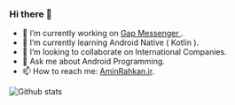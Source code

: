 ### Hi there 👋


- 🔭 I’m currently working on [Gap Messenger ](https://gap.im/en). 
- 🌱 I’m currently learning Android Native ( Kotlin ). 
- 👯 I’m looking to collaborate on International Companies.
- 💬 Ask me about Android Programming.
- 📫 How to reach me: [AminRahkan.ir](http://www.aminrahkan.ir/).  

![Github stats](https://github-readme-stats.vercel.app/api?username=AminRahkan)

